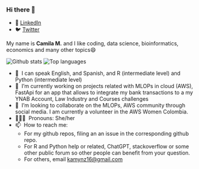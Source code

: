 ### Hi there 👋

- 💼 [LinkedIn](https://www.linkedin.com/in/kamymartinez/)
- 🐦 [Twitter](https://twitter.com/kamynz16)

My name is **Camila M.** and I like coding, data science, bioinformatics, economics and many other topics😄

![Github stats](https://github-readme-stats.vercel.app/api?username=KamyNz)
![Top languages](https://github-readme-stats.vercel.app/api/top-langs/?username=KamyNz&hide=html,jupyter%20notebook,JavaScript,SCSS,Less&layout=compact&langs_count=10)

* 💬 &nbsp;I can speak English, and Spanish, and R (intermediate level) and Python (intermediate level) 
* 🔭 &nbsp;I’m currently working on projects related with MLOPs in cloud (AWS), FastApi for an app that allows to integrate my bank transactions to a my YNAB Account, Law Industry and Courses challenges
* 🌱 &nbsp;I’m looking to collaborate on the MLOPs, AWS community through social media. I am currently a volunteer in the AWS Women Colombia. 
* 👩🏻‍💻 &nbsp;Pronouns: She/her
* 📫 &nbsp;How to reach me: 
  * For my github repos, filing an an issue in the corresponding github repo.
  * For R and Python help or related, ChatGPT, stackoverflow or some other public forum so other people can benefit from your question.
  * For others, email kamynz16@gmail.com
